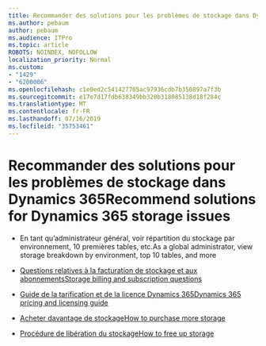 ```yaml
---
title: Recommander des solutions pour les problèmes de stockage dans Dynamics 365
ms.author: pebaum
author: pebaum
ms.audience: ITPro
ms.topic: article
ROBOTS: NOINDEX, NOFOLLOW
localization_priority: Normal
ms.custom:
- "1429"
- "6200006"
ms.openlocfilehash: c1e0ed2c541427705ac97936cdb7b350897a7f3b
ms.sourcegitcommit: e17e7d17fdb638349bb320b318085138d18f284c
ms.translationtype: MT
ms.contentlocale: fr-FR
ms.lasthandoff: 07/16/2019
ms.locfileid: "35753461"
---
```

# <a name="recommend-solutions-for-dynamics-365-storage-issues"></a><span data-ttu-id="9b942-102">Recommander des solutions pour les problèmes de stockage dans Dynamics 365</span><span class="sxs-lookup"><span data-stu-id="9b942-102">Recommend solutions for Dynamics 365 storage issues</span></span>

* <span data-ttu-id="9b942-103">En tant qu’administrateur général, voir répartition du stockage par environnement, 10 premières tables, etc.</span><span class="sxs-lookup"><span data-stu-id="9b942-103">As a global administrator, view storage breakdown by environment, top 10 tables, and more</span></span>

* [<span data-ttu-id="9b942-104">Questions relatives à la facturation de stockage et aux abonnements</span><span class="sxs-lookup"><span data-stu-id="9b942-104">Storage billing and subscription questions</span></span>](https://docs.microsoft.com/dynamics365/customer-engagement/admin/contact-information-microsoft-dynamics-365-online-billing-support)

* [<span data-ttu-id="9b942-105">Guide de la tarification et de la licence Dynamics 365</span><span class="sxs-lookup"><span data-stu-id="9b942-105">Dynamics 365 pricing and licensing guide</span></span>](https://dynamics.microsoft.com/pricing/)

* [<span data-ttu-id="9b942-106">Acheter davantage de stockage</span><span class="sxs-lookup"><span data-stu-id="9b942-106">How to purchase more storage</span></span>](https://docs.microsoft.com/en-us/dynamics365/customer-engagement/admin/manage-storage#add-storage-to-dynamics-365-online)

* [<span data-ttu-id="9b942-107">Procédure de libération du stockage</span><span class="sxs-lookup"><span data-stu-id="9b942-107">How to free up storage</span></span>](https://docs.microsoft.com/dynamics365/customer-engagement/admin/free-storage-space)
